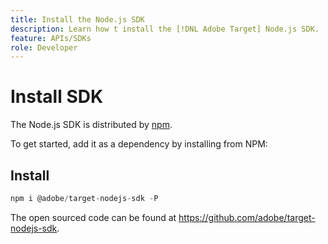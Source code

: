 ```yaml
---
title: Install the Node.js SDK
description: Learn how t install the [!DNL Adobe Target] Node.js SDK.
feature: APIs/SDKs
role: Developer
---
```

# Install SDK

The Node.js SDK is distributed by [npm](https://www.npmjs.com/package/@adobe/target-nodejs-sdk).

To get started, add it as a dependency by installing from NPM:

## Install

```js
npm i @adobe/target-nodejs-sdk -P
```

The open sourced code can be found at <https://github.com/adobe/target-nodejs-sdk>.